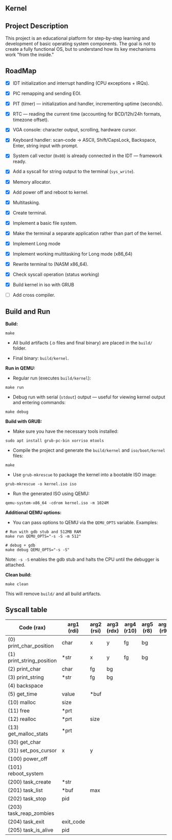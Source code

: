 ## Kernel

## Project Description

This project is an educational platform for step-by-step learning and development of basic operating system components.
The goal is not to create a fully functional OS, but to understand how its key mechanisms work "from the inside."

## RoadMap

* [x] IDT initialization and interrupt handling (CPU exceptions + IRQs).

* [x] PIC remapping and sending EOI.

* [x] PIT (timer) — initialization and handler, incrementing uptime (seconds).

* [x] RTC — reading the current time (accounting for BCD/12h/24h formats, timezone offset).

* [x] VGA console: character output, scrolling, hardware cursor.

* [x] Keyboard handler: scan-code → ASCII, Shift/CapsLock, Backspace, Enter, string input with prompt.

* [x] System call vector (`0x80`) is already connected in the IDT — framework ready.

* [x] Add a syscall for string output to the terminal (`sys_write`).

* [X] Memory allocator.

* [X] Add power off and reboot to kernel.

* [X] Multitasking.

* [X] Create terminal.

* [X] Implement a basic file system.

* [X] Make the terminal a separate application rather than part of the kernel.

* [X] Implement Long mode

* [X] Implement working multitasking for Long mode (x86_64)

* [x] Rewrite terminal to (NASM x86_64).

* [x] Check syscall operation (status working)

* [X] Build kernel in iso with GRUB

* [ ] Add cross compiler.

## Build and Run

__Build:__

```
make
```

* All build artifacts (.o files and final binary) are placed in the `build/` folder.

* Final binary: `build/kernel`.

__Run in QEMU:__

* Regular run (executes `build/kernel`):

```
make run
```

* Debug run with serial (`stdout`) output — useful for viewing kernel output and entering commands:

```
make debug
```

__Build with GRUB:__

* Make sure you have the necessary tools installed:
```
sudo apt install grub-pc-bin xorriso mtools
```
* Compile the project and generate the `build/kernel` and `iso/boot/kernel` files:

```
make
```
* Use `grub-mkrescue` to package the kernel into a bootable ISO image:
```
grub-mkrescue -o kernel.iso iso
```
* Run the generated ISO using QEMU:
```
qemu-system-x86_64 -cdrom kernel.iso -m 1024M
```

__Additional QEMU options:__
* You can pass options to QEMU via the `QEMU_OPTS` variable. Examples:

```
# Run with gdb stub and 512MB RAM
make run QEMU_OPTS="-s -S -m 512"

# debug + gdb
make debug QEMU_OPTS="-s -S"
```
Note: `-s -S` enables the gdb stub and halts the CPU until the debugger is attached.

__Clean build:__

```
make clean
```

This will remove `build/` and all build artifacts.

## Syscall table
| Code (rax)                    | arg1 (rdi) | arg2 (rsi) | arg3 (rdx) | arg4 (r10) | arg5 (r8) | arg6 (r9) |   return |
|-------------------------------|------------|------------|------------|------------|-----------|-----------|----------|
| (0) print_char_position       |    char    |      x     |     y      |     fg     |     bg    |           |     0    |
| (1) print_string_position     |    *str    |      x     |     y      |     fg     |     bg    |           |     0    |
| (2) print_char                |    char    |      fg    |     bg     |            |           |           |     0    |
| (3) print_string              |    *str    |      fg    |     bg     |            |           |           |     0    |
| (4) backspace                 |            |            |            |            |           |           |     0    |
| (5) get_time                  |   value    |    *buf    |            |            |           |           |   *prt   |
| (10) malloc                   |    size    |            |            |            |           |           |   *prt   |
| (11) free                     |    *prt    |            |            |            |           |           |     0    |
| (12) realloc                  |    *prt    |    size    |            |            |           |           |   *ptr   |
| (13) get_malloc_stats         |    *prt    |            |            |            |           |           |     0    |
| (30) get_char                 |            |            |            |            |           |           |   char   |
| (31) set_pos_cursor           |      x     |      y     |            |            |           |           |     0    |
| (100) power_off               |            |            |            |            |           |           |          |
| (101) reboot_system           |            |            |            |            |           |           |          |
| (200) task_create             |    *str    |            |            |            |           |           |   pid    |
| (201) task_list               |    *buf    |     max    |            |            |           |           | quantity |
| (202) task_stop               |     pid    |            |            |            |           |           |  status  |
| (203) task_reap_zombies       |            |            |            |            |           |           |     0    |
| (204) task_exit               |  exit_code |            |            |            |           |           |     0    |
| (205) task_is_alive           |     pid    |            |            |            |           |           |  status  |
